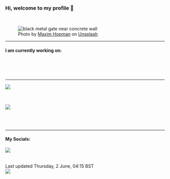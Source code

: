 <h3>Hi, welcome to my profile 👋</h3>

<br />
<figure>
  <img
    src="https://images.unsplash.com/photo-1605812911011-7fdfff97d762?crop=entropy&cs=tinysrgb&fit=max&fm=jpg&ixid=MnwyNzQ3MDB8MHwxfHJhbmRvbXx8fHx8fHx8fDE2NTQxMzI5NjQ&ixlib=rb-1.2.1&q=80&w=1080&auto=format"
    alt="black metal gate near concrete wall" 
  />
  <figcaption>Photo by <a
    href="https://unsplash.com/@nampoh?utm_source=Profile%20readme&utm_medium=referral">Maxim Hopman</a> on <a
    href="https://unsplash.com/?utm_source=Profile%20readme&utm_medium=referral">Unsplash</a></figcaption>
</figure>


<hr />
<h4>I am currently working on:</h4>
<a href=""></a>

<br /><br /><br />

<hr />
<img
  src="https://github-readme-stats.vercel.app/api?username=shanelucy&show_icons=true&theme=calm"
/>
<br /><br /><br />

<img 
  src="https://github-readme-stats.vercel.app/api/top-langs/?username=shanelucy&theme=calm"
/>
<br /><br /><br /><br />
<hr />
<h4>My Socials:</h4>
<a href="https://uk.linkedin.com/in/shane-lucy-4735b616a">
  <img
    src="https://img.shields.io/badge/linkedin%20-%230077B5.svg?&style=for-the-badge&logo=linkedin&logoColor=white"
  />
</a>
<br /><br /><br />
Last updated Thursday, 2 June, 04:15 BST
<br />
<img
  src="https://github.com/ShaneLucy/ShaneLucy/workflows/README%20build/badge.svg"
/>
